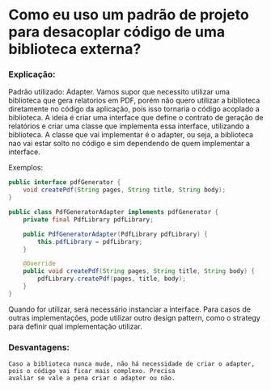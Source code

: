 # Como eu uso um padrão de projeto para desacoplar código de uma biblioteca externa?

### Explicação:

Padrão utilizado: Adapter. Vamos supor que necessito utilizar uma biblioteca que gera relatorios em PDF, porém não
quero utilizar a biblioteca diretamente no código da aplicação, pois isso tornaria o código acoplado a biblioteca.
A ideia é criar uma interface que define o contrato de geração de relatórios e criar uma classe que implementa essa
interface, utilizando a biblioteca. A classe que vai implementar é o adapter, ou seja, a biblioteca nao vai estar
solto no código e sim dependendo de quem implementar a interface.

Exemplos:

```java
public interface pdfGenerator {
    void createPdf(String pages, String title, String body);
}

public class PdfGeneratorAdapter implements pdfGenerator {
    private final PdfLibrary pdfLibrary;

    public PdfGeneratorAdapter(PdfLibrary pdfLibrary) {
        this.pdfLibrary = pdfLibrary;
    }

    @Override
    public void createPdf(String pages, String title, String body) {
        pdfLibrary.createPdf(pages, title, body);
    }
}
```
Quando for utilizar, será necessário instanciar a interface. Para casos de outras implementações, pode utilizar
outro design pattern, como o strategy para definir qual implementação utilizar.

### Desvantagens:

    Caso a biblioteca nunca mude, não há necessidade de criar o adapter, pois o código vai ficar mais complexo. Precisa
    avaliar se vale a pena criar o adapter ou não.

